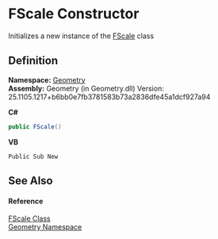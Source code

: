 # FScale Constructor


Initializes a new instance of the <a href="8751e565-0ebe-e38a-1423-a8beec9293ee.md">FScale</a> class



## Definition
**Namespace:** <a href="eb409b48-e279-bdb4-daf3-3196b72d55a2.md">Geometry</a>  
**Assembly:** Geometry (in Geometry.dll) Version: 25.1105.1217+b6bb0e7fb3781583b73a2836dfe45a1dcf927a94

**C#**
``` C#
public FScale()
```
**VB**
``` VB
Public Sub New
```



## See Also


#### Reference
<a href="8751e565-0ebe-e38a-1423-a8beec9293ee.md">FScale Class</a>  
<a href="eb409b48-e279-bdb4-daf3-3196b72d55a2.md">Geometry Namespace</a>  
